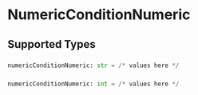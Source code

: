 # NumericConditionNumeric


## Supported Types

### 

```python
numericConditionNumeric: str = /* values here */
```

### 

```python
numericConditionNumeric: int = /* values here */
```

